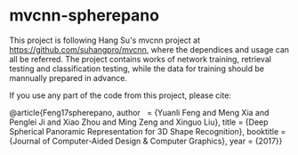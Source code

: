 # mvcnn-spherepano

This project is following Hang Su's mvcnn project at https://github.com/suhangpro/mvcnn, where the dependices and usage can all be referred. The project contains works of network training, retrieval testing and classification testing, while the data for training should be mannually prepared in advance.

If you use any part of the code from this project, please cite:

  @article{Feng17spherepano,
  author    = {Yuanli Feng and Meng Xia and Penglei Ji and Xiao Zhou and Ming Zeng and Xinguo Liu},
  title     = {Deep Spherical Panoramic Representation for 3D Shape Recognition},
  booktitle = {Journal of Computer-Aided Design & Computer Graphics}, 
  year      = {2017}}
